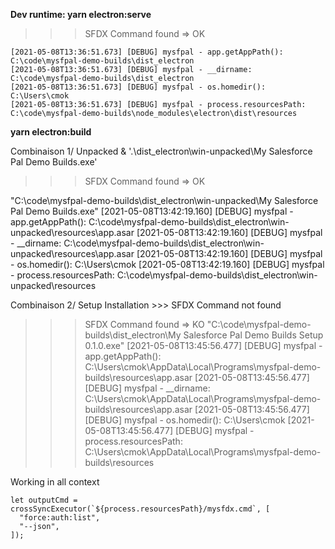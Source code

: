 __Dev runtime:  yarn electron:serve__
>>> SFDX Command found => OK
```
[2021-05-08T13:36:51.673] [DEBUG] mysfpal - app.getAppPath(): C:\code\mysfpal-demo-builds\dist_electron
[2021-05-08T13:36:51.673] [DEBUG] mysfpal - __dirname: C:\code\mysfpal-demo-builds\dist_electron
[2021-05-08T13:36:51.673] [DEBUG] mysfpal - os.homedir(): C:\Users\cmok
[2021-05-08T13:36:51.673] [DEBUG] mysfpal - process.resourcesPath: C:\code\mysfpal-demo-builds\node_modules\electron\dist\resources
```

 __yarn electron:build__

Combinaison 1/ Unpacked
& '.\dist_electron\win-unpacked\My Salesforce Pal Demo Builds.exe'
>>> SFDX Command found => OK
>>>
"C:\code\mysfpal-demo-builds\dist_electron\win-unpacked\My Salesforce Pal Demo Builds.exe"
[2021-05-08T13:42:19.160] [DEBUG] mysfpal - app.getAppPath(): C:\code\mysfpal-demo-builds\dist_electron\win-unpacked\resources\app.asar
[2021-05-08T13:42:19.160] [DEBUG] mysfpal - __dirname: C:\code\mysfpal-demo-builds\dist_electron\win-unpacked\resources\app.asar
[2021-05-08T13:42:19.160] [DEBUG] mysfpal - os.homedir(): C:\Users\cmok
[2021-05-08T13:42:19.160] [DEBUG] mysfpal - process.resourcesPath: C:\code\mysfpal-demo-builds\dist_electron\win-unpacked\resources


Combinaison 2/ Setup Installation  >>> SFDX Command not found
>>> SFDX Command found => KO
"C:\code\mysfpal-demo-builds\dist_electron\My Salesforce Pal Demo Builds Setup 0.1.0.exe"
[2021-05-08T13:45:56.477] [DEBUG] mysfpal - app.getAppPath(): C:\Users\cmok\AppData\Local\Programs\mysfpal-demo-builds\resources\app.asar
[2021-05-08T13:45:56.477] [DEBUG] mysfpal - __dirname: C:\Users\cmok\AppData\Local\Programs\mysfpal-demo-builds\resources\app.asar
[2021-05-08T13:45:56.477] [DEBUG] mysfpal - os.homedir(): C:\Users\cmok
[2021-05-08T13:45:56.477] [DEBUG] mysfpal - process.resourcesPath: C:\Users\cmok\AppData\Local\Programs\mysfpal-demo-builds\resources

Working in all context
```
let outputCmd = crossSyncExecutor(`${process.resourcesPath}/mysfdx.cmd`, [
  "force:auth:list",
  "--json",
]);
```



